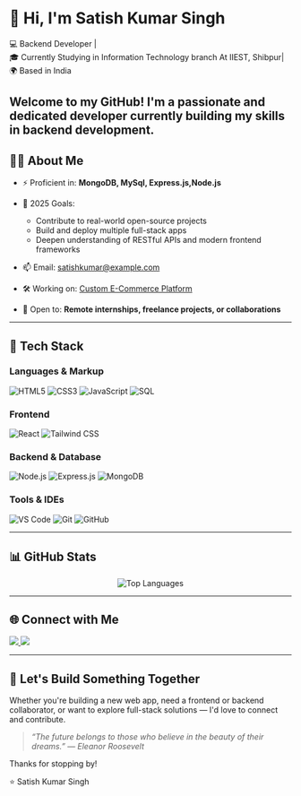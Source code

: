 # 👋 Hi, I'm Satish Kumar Singh

💻 Backend Developer |  
🎓 Currently Studying in Information Technology  branch At IIEST, Shibpur|  
🌍 Based in India

Welcome to my GitHub! I'm a passionate and dedicated developer currently building my skills in backend  development.
---

## 👨‍💻 About Me

- ⚡ Proficient in: **MongoDB, MySql, Express.js,Node.js**
- 🎯 2025 Goals:
  - Contribute to real-world open-source projects
  - Build and deploy multiple full-stack apps
  - Deepen understanding of RESTful APIs and modern frontend frameworks

- 📫 Email: [satishkumar@example.com](i.sksingh113@gmail.com)
- 🛠 Working on: [Custom E-Commerce Platform](https://github.com/FavorSelect/backend)
- 🤝 Open to: **Remote internships, freelance projects, or collaborations**

---

## 🧰 Tech Stack

### **Languages & Markup**
![HTML5](https://img.shields.io/badge/HTML5-e34c26?style=flat-square&logo=html5&logoColor=white)
![CSS3](https://img.shields.io/badge/CSS3-264de4?style=flat-square&logo=css3&logoColor=white)
![JavaScript](https://img.shields.io/badge/JavaScript-f7df1e?style=flat-square&logo=javascript&logoColor=black)
![SQL](https://img.shields.io/badge/SQL-4479A1?style=flat-square&logo=postgresql&logoColor=white)

### **Frontend**
![React](https://img.shields.io/badge/React-61dafb?style=flat-square&logo=react&logoColor=black)
![Tailwind CSS](https://img.shields.io/badge/Tailwind_CSS-38bdf8?style=flat-square&logo=tailwind-css&logoColor=white)

### **Backend & Database**
![Node.js](https://img.shields.io/badge/Node.js-339933?style=flat-square&logo=node.js&logoColor=white)
![Express.js](https://img.shields.io/badge/Express.js-404d59?style=flat-square&logo=express&logoColor=white)
![MongoDB](https://img.shields.io/badge/MongoDB-47A248?style=flat-square&logo=mongodb&logoColor=white)

### **Tools & IDEs**
![VS Code](https://img.shields.io/badge/VS_Code-007acc?style=flat-square&logo=visual-studio-code&logoColor=white)
![Git](https://img.shields.io/badge/Git-F05032?style=flat-square&logo=git&logoColor=white)
![GitHub](https://img.shields.io/badge/GitHub-181717?style=flat-square&logo=github&logoColor=white)

---

## 📊 GitHub Stats

<p align="center">
  <img src="https://github-readme-stats.vercel.app/api/top-langs/?username=satishkumarsingh&layout=compact&theme=calm" alt="Top Languages" />
</p>

---

## 🌐 Connect with Me

<p align="left">
  <a href="https://www.linkedin.com/in/satishkumarsingh" target="_blank">
    <img src="https://img.shields.io/badge/LinkedIn-0077B5?style=flat-square&logo=linkedin&logoColor=white" />
  </a>
  <a href="https://facebook.com/yourprofile" target="_blank">
    <img src="https://img.shields.io/badge/Facebook-1877F2?style=flat-square&logo=facebook&logoColor=white" />
  </a>
</p>

---

## 📢 Let's Build Something Together

Whether you're building a new web app, need a frontend or backend collaborator, or want to explore full-stack solutions — I'd love to connect and contribute.

> _“The future belongs to those who believe in the beauty of their dreams.” — Eleanor Roosevelt_

Thanks for stopping by!

⭐ Satish Kumar Singh
